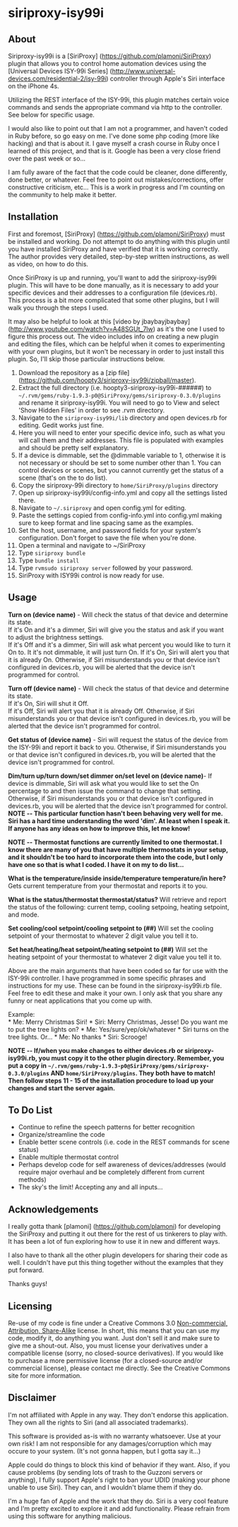 siriproxy-isy99i
================

About
-----

Siriproxy-isy99i is a [SiriProxy] (https://github.com/plamoni/SiriProxy) plugin that allows you to control home automation devices using the [Universal Devices ISY-99i Series] (http://www.universal-devices.com/residential-2/isy-99i) controller through Apple's Siri interface on the iPhone 4s.

Utilizing the REST interface of the ISY-99i, this plugin matches certain voice commands and sends the appropriate command via http to the controller.  See below for specific usage.

I would also like to point out that I am not a programmer, and haven't coded in Ruby before, so go easy on me.  I've done some php coding (more like hacking) and that is about it.  I gave myself a crash course in Ruby once I learned of this project, and that is it.  Google has been a very close friend over the past week or so...

I am fully aware of the fact that the code could be cleaner, done differently, done better, or whatever.  Feel free to point out mistakes/corrections, offer constructive criticism, etc... This is a work in progress and I'm counting on the community to help make it better.

Installation
------------

First and foremost, [SiriProxy] (https://github.com/plamoni/SiriProxy) must be installed and working.  Do not attempt to do anything with this plugin until you have installed SiriProxy and have verified that it is working correctly.  The author provides very detailed, step-by-step written instructions, as well as video, on how to do this.  

Once SiriProxy is up and running, you'll want to add the siriproxy-isy99i plugin.  This will have to be done manually, as it is necessary to add your specific devices and their addresses to a configuration file (devices.rb).  This process is a bit more complicated that some other plugins, but I will walk you through the steps I used.  

It may also be helpful to look at this [video by jbaybayjbaybay] (http://www.youtube.com/watch?v=A48SGUt_7lw) as it's the one I used to figure this process out.  The video includes info on creating a new plugin and editing the files, which can be helpful when it comes to experimenting with your own plugins, but it won't be necessary in order to just install this plugin.  So, I'll skip those particular instructions below.

1.  Download the repository as a [zip file] (https://github.com/hoopty3/siriproxy-isy99i/zipball/master).
2.  Extract the full directory (i.e. hoopty3-siriproxy-isy99i-######) to `~/.rvm/gems/ruby-1.9.3-p0@SiriProxy/gems/siriproxy-0.3.0/plugins` and rename it siriproxy-isy99i. You will need to go to View and select 'Show Hidden Files' in order to see .rvm directory.
3.  Navigate to the `siriproxy-isy99i/lib` directory and open devices.rb for editing.  Gedit works just fine.
4.  Here you will need to enter your specific device info, such as what you will call them and their addresses.  This file is populated with examples and should be pretty self explanatory.  
5.  If a device is dimmable, set the @dimmable variable to 1, otherwise it is not necessary or should be set to some number other than 1.  You can control devices or scenes, but you cannot currently get the status of a scene (that's on the to do list).
6.  Copy the siriproxy-99i directory to `home/SiriProxy/plugins` directory
7.  Open up siriproxy-isy99i/config-info.yml and copy all the settings listed there.
8.  Navigate to `~/.siriproxy` and open config.yml for editing.
9.  Paste the settings copied from config-info.yml into config.yml making sure to keep format and line spacing same as the examples.  
10. Set the host, username, and password fields for your system's configuration.  Don't forget to save the file when you're done.
11. Open a terminal and navigate to ~/SiriProxy
12. Type `siriproxy bundle` <enter>
13. Type `bundle install` <enter>
14. Type `rvmsudo siriproxy server` <enter> followed by your password.
15. SiriProxy with ISY99i control is now ready for use.

Usage
-----

**Turn on (device name)** -
	Will check the status of that device and determine its state.  
	If it's On and it's a dimmer, Siri will give you the status and ask if you want to adjust the brightness settings.  
	If it's Off and it's a dimmer, Siri will ask what percent you would like to turn it On to.  It it's not dimmable, it will just turn On.
	If it's On, Siri will alert you that it is already On.
	Otherwise, if Siri misunderstands you or that device isn't configured in devices.rb, you will be alerted that the device isn't programmed for control.

**Turn off (device name)** -
	Will check the status of that device and determine its state.  
	If it's On, Siri will shut it Off.  
	If it's Off, Siri will alert you that it is already Off.
	Otherwise, if Siri misunderstands you or that device isn't configured in devices.rb, you will be alerted that the device isn't programmed for control.

**Get status of (device name)** -
	Siri will request the status of the device from the ISY-99i and report it back to you.
	Otherwise, if Siri misunderstands you or that device isn't configured in devices.rb, you will be alerted that the device isn't programmed for control.

**Dim/turn up/turn down/set dimmer on/set level on (device name)**-
	If device is dimmable, Siri will ask what you would like to set the On percentage to and then issue the command to change that setting.
	Otherwise, if Siri misunderstands you or that device isn't configured in devices.rb, you will be alerted that the device isn't programmed for control.
**NOTE -- This particular function hasn't been behaving very well for me.  Siri has a hard time understanding the word 'dim'.  At least when I speak it.  If anyone has any ideas on how to improve this, let me know!**

**NOTE -- Thermostat functions are currently limited to one thermostat.  I know there are many of you that have multiple thermostats in your setup, and it shouldn't be too hard to incorporate them into the code, but I only have one so that is what I coded.  I have it on my to do list...**

**What is the temperature/inside inside/temperature temperature/in here?**
	Gets current temperature from your thermostat and reports it to you.

**What is the status/thermostat thermostat/status?**
	Will retrieve and report the status of the following: current temp, cooling setpoing, heating setpoint, and mode.

**Set cooling/cool setpoint/cooling setpoint to (##)**
	Will set the cooling setpoint of your thermostat to whatever 2 digit value you tell it to.

**Set heat/heating/heat setpoint/heating setpoint to (##)**
	Will set the heating setpoint of your thermostat to whatever 2 digit value you tell it to.

Above are the main arguments that have been coded so far for use with the ISY-99i controller.  I have programmed in some specific phrases and instructions for my use.  These can be found in the siriproxy-isy99i.rb file.  Feel free to edit these and make it your own.  I only ask that you share any funny or neat applications that you come up with.

Example:  
	* Me:  Merry Christmas Siri!
	* Siri: Merry Christmas, Jesse!  Do you want me to put the tree lights on?
	* Me: Yes/sure/yep/ok/whatever
	* Siri turns on the tree lights.
	Or...
	* Me: No thanks
	* Siri: Scrooge!

**NOTE -- If/when you make changes to either devices.rb or siriproxy-isy99i.rb, you must copy it to the other plugin directory.  Remember, you put a copy in `~/.rvm/gems/ruby-1.9.3-p0@SiriProxy/gems/siriproxy-0.3.0/plugins` **AND** `home/SiriProxy/plugins`.  They both have to match!  Then follow steps 11 - 15 of the installation procedure to load up your changes and start the server again.**

To Do List
----------

- Continue to refine the speech patterns for better recognition
- Organize/streamline the code
- Enable better scene controls (i.e. code in the REST commands for scene status)
- Enable multiple thermostat control
- Perhaps develop code for self awareness of devices/addresses (would require major overhaul and be completely different from current methods)
- The sky's the limit!  Accepting any and all inputs...

Acknowledgements
----------------

I really gotta thank [plamoni] (https://github.com/plamoni) for developing the SiriProxy and putting it out there for the rest of us tinkerers to play with.  It has been a lot of fun exploring how to use it in new and different ways.

I also have to thank all the other plugin developers for sharing their code as well.  I couldn't have put this thing together without the examples that they put forward.

Thanks guys!

Licensing
---------

Re-use of my code is fine under a Creative Commons 3.0 [Non-commercial, Attribution, Share-Alike](http://creativecommons.org/licenses/by-nc-sa/3.0/) license. In short, this means that you can use my code, modify it, do anything you want. Just don't sell it and make sure to give me a shout-out. Also, you must license your derivatives under a compatible license (sorry, no closed-source derivatives). If you would like to purchase a more permissive license (for a closed-source and/or commercial license), please contact me directly. See the Creative Commons site for more information.


Disclaimer
----------

I'm not affiliated with Apple in any way. They don't endorse this application. They own all the rights to Siri (and all associated trademarks). 

This software is provided as-is with no warranty whatsoever. Use at your own risk!  I am not responsible for any damages/corruption which may occure to your system.  (It's not gonna happen, but I gotta say it...)

Apple could do things to block this kind of behavior if they want. Also, if you cause problems (by sending lots of trash to the Guzzoni servers or anything), I fully support Apple's right to ban your UDID (making your phone unable to use Siri). They can, and I wouldn't blame them if they do.

I'm a huge fan of Apple and the work that they do. Siri is a very cool feature and I'm pretty excited to explore it and add functionality. Please refrain from using this software for anything malicious.
